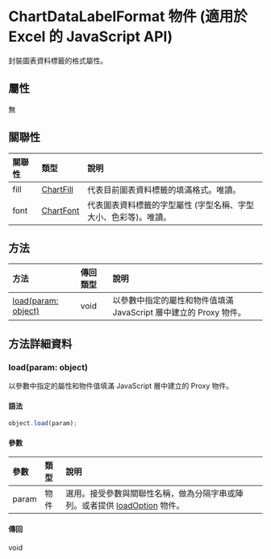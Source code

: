 ﻿# ChartDataLabelFormat 物件 (適用於 Excel 的 JavaScript API)

封裝圖表資料標籤的格式屬性。

## 屬性

無

## 關聯性
| 關聯性 | 類型	   |說明|
|:---------------|:--------|:----------|
|fill|[ChartFill](chartfill.md)|代表目前圖表資料標籤的填滿格式。唯讀。|
|font|[ChartFont](chartfont.md)|代表圖表資料標籤的字型屬性 (字型名稱、字型大小、色彩等)。唯讀。|

## 方法

| 方法           | 傳回類型    |說明|
|:---------------|:--------|:----------|
|[load(param: object)](#loadparam-object)|void|以參數中指定的屬性和物件值填滿 JavaScript 層中建立的 Proxy 物件。|

## 方法詳細資料


### load(param: object)
以參數中指定的屬性和物件值填滿 JavaScript 層中建立的 Proxy 物件。

#### 語法
```js
object.load(param);
```

#### 參數
| 參數	    | 類型	   |說明|
|:---------------|:--------|:----------|
|param|物件|選用。接受參數與關聯性名稱，做為分隔字串或陣列。或者提供 [loadOption](loadoption.md) 物件。|

#### 傳回
void
